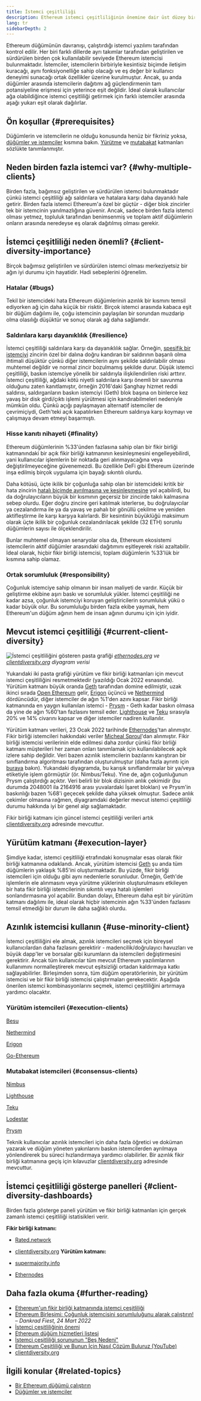 ```yaml
---
title: İstemci çeşitliliği
description: Ethereum istemci çeşitliliğinin önemine dair üst düzey bir açıklama.
lang: tr
sidebarDepth: 2
---
```


Ethereum düğümünün davranışı, çalıştırdığı istemci yazılımı tarafından kontrol edilir. Her biri farklı dillerde ayrı takımlar tarafından geliştirilen ve sürdürülen birden çok kullanılabilir seviyede Ethereum istemcisi bulunmaktadır. İstemciler, istemcilerin birbiriyle kesintisiz biçimde iletişim kuracağı, aynı fonksiyonelliğe sahip olacağı ve eş değer bir kullanıcı deneyimi sunacağı ortak özellikler üzerine kurulmuştur. Ancak, şu anda düğümler arasında istemcilerin dağıtımı ağ güçlendirmenin tam potansiyeline erişmesi için yeterince eşit değildir. İdeal olarak kullanıcılar ağa olabildiğince istemci çeşitliliği getirmek için farklı istemciler arasında aşağı yukarı eşit olarak dağılırlar.

## Ön koşullar {#prerequisites}

Düğümlerin ve istemcilerin ne olduğu konusunda henüz bir fikriniz yoksa, [düğümler ve istemciler](/developers/docs/nodes-and-clients/) kısmına bakın. [Yürütme](/glossary/#execution-layer) ve [mutabakat](/glossary/#consensus-layer) katmanları sözlükte tanımlanmıştır.

## Neden birden fazla istemci var? {#why-multiple-clients}

Birden fazla, bağımsız geliştirilen ve sürdürülen istemci bulunmaktadır çünkü istemci çeşitliliği ağı saldırılara ve hatalara karşı daha dayanıklı hale getirir. Birden fazla istemci Ethereum'a özel bir güçtür - diğer blok zincirler tek bir istemcinin yanılmazlığına güvenir. Ancak, sadece birden fazla istemci olması yetmez, topluluk tarafından benimsenmiş ve toplam aktif düğümlerin onların arasında neredeyse eş olarak dağıtılmış olması gerekir.

## İstemci çeşitliliği neden önemli? {#client-diversity-importance}

Birçok bağımsız geliştirilen ve sürdürülen istemci olması merkeziyetsiz bir ağın iyi durumu için hayatidir. Hadi sebeplerini öğrenelim.

### Hatalar {#bugs}

Tekil bir istemcideki hata Ethereum düğümlerinin azınlık bir kısmını temsil ediyorken ağ için daha küçük bir risktir. Birçok istemci arasında kabaca eşit bir düğüm dağılımı ile, çoğu istemcinin paylaşılan bir sorundan muzdarip olma olasılığı düşüktür ve sonuç olarak ağ daha sağlamdır.

### Saldırılara karşı dayanıklılık {#resilience}

İstemci çeşitliliği saldırılara karşı da dayanıklılık sağlar. Örneğin, [spesifik bir istemciyi](https://twitter.com/vdWijden/status/1437712249926393858) zincirin özel bir dalına doğru kandıran bir saldırının başarılı olma ihtimali düşüktür çünkü diğer istemcilerin aynı şekilde saldırılabilir olması muhtemel değildir ve normal zincir bozulmamış şekilde durur. Düşük istemci çeşitliliği, baskın istemciye yönelik bir saldırıyla ilişkilendirilen riski arttırır. İstemci çeşitliliği, ağdaki kötü niyetli saldırılara karşı önemli bir savunma olduğunu zaten kanıtlamıştır, örneğin 2016'daki Şanghay hizmet reddi saldırısı, saldırganların baskın istemciyi (Geth) blok başına on binlerce kez yavaş bir disk girdi/çıktı işlemi yürütmesi için kandırabilmeleri nedeniyle mümkün oldu. Çünkü açığı paylaşmayan alternatif istemciler de çevrimiçiydi, Geth'teki açık kapatılırken Ethereum saldırıya karşı koymayı ve çalışmaya devam etmeyi başarmıştı.

### Hisse kanıtı nihayeti {#finality}

Ethereum düğümlerinin %33'ünden fazlasına sahip olan bir fikir birliği katmanındaki bir açık fikir birliği katmanının kesinleşmesini engelleyebilirdi, yani kullanıcılar işlemlerin bir noktada geri alınmayacağına veya değiştirilmeyeceğine güvenemezdi. Bu özellikle DeFi gibi Ethereum üzerinde inşa edilmiş birçok uygulama için bayağı sıkıntılı olurdu.

<Emoji text="🚨" me="1rem" /> Daha kötüsü, üçte ikilik bir çoğunluğa sahip olan bir istemcideki kritik bir hata zincirin <a href="https://www.symphonious.net/2021/09/23/what-happens-if-beacon-chain-consensus-fails/" target="_blank">hatalı biçimde ayrılmasına ve kesinleşmesine</a> yol açabilirdi, bu da doğrulayıcıların büyük bir kısmının geçersiz bir zincirde takılı kalmasına sebep olurdu. Eğer doğru zincire geri katılmak isterlerse, bu doğrulayıcılar ya cezalandırma ile ya da yavaş ve pahalı bir gönüllü çekilme ve yeniden aktifleştirme ile karşı karşıya kalırlardı. Bir kesintinin büyüklüğü maksimum olarak üçte ikilik bir çoğunluk cezalandırılacak şekilde (32 ETH) sorunlu düğümlerin sayısı ile ölçeklendirilir.

Bunlar muhtemel olmayan senaryolar olsa da, Ethereum ekosistemi istemcilerin aktif düğümler arasındaki dağıtımını eşitleyerek riski azaltabilir. İdeal olarak, hiçbir fikir birliği istemcisi, toplam düğümlerin %33'lük bir kısmına sahip olamaz.

### Ortak sorumluluk {#responsibility}

Çoğunluk istemciye sahip olmanın bir insan maliyeti de vardır. Küçük bir geliştirme ekibine aşırı baskı ve sorumluluk yükler. İstemci çeşitliliği ne kadar azsa, çoğunluk istemciyi koruyan geliştiricilerin sorumluluk yükü o kadar büyük olur. Bu sorumluluğu birden fazla ekibe yaymak, hem Ethereum'un düğüm ağının hem de insan ağının durumu için için iyidir.

## Mevcut istemci çeşitliliği {#current-client-diversity}

![İstemci çeşitliliğini gösteren pasta grafiği](./client-diversity.png) _[ethernodes.org](https://ethernodes.org) ve [clientdiversity.org](https://clientdiversity.org/) diyagram verisi_

Yukarıdaki iki pasta grafiği yürütüm ve fikir birliği katmanları için mevcut istemci çeşitliliğini resmetmektedir (yazıldığı Ocak 2022 esnasında). Yürütüm katmanı büyük oranda [Geth](https://geth.ethereum.org/) tarafından domine edilmiştir, uzak ikinci sırada [Open Ethereum](https://openethereum.github.io/) gelir, [Erigon](https://github.com/ledgerwatch/erigon) üçüncü ve [Nethermind](https://nethermind.io/) dördüncüdür, diğer istemciler de ağın %1'den azını kapsar. Fikir birliği katmanında en yaygın kullanılan istemci - [Prysm](https://prysmaticlabs.com/#projects) - Geth kadar baskın olmasa da yine de ağın %60'tan fazlasını temsil eder. [Lighthouse](https://lighthouse.sigmaprime.io/) ve [Teku](https://consensys.net/knowledge-base/ethereum-2/teku/) sırasıyla 20% ve 14% civarını kapsar ve diğer istemciler nadiren kullanılır.

Yürütüm katmanı verileri, 23 Ocak 2022 tarihinde [Ethernodes](https://ethernodes.org)'tan alınmıştır. Fikir birliği istemcileri hakkındaki veriler [Micheal Sproul](https://github.com/sigp/blockprint)'dan alınmıştır. Fikir birliği istemcisi verilerinin elde edilmesi daha zordur çünkü fikir birliği katmanı müşterileri her zaman onları tanımlamak için kullanılabilecek açık izlere sahip değildir. Veri bazen azınlık istemcilerin bazılarını karıştıran bir sınıflandırma algoritması tarafından oluşturulmuştur (daha fazla ayrıntı için [buraya](https://twitter.com/sproulM_/status/1440512518242197516) bakın). Yukarıdaki diyagramda, bu karışık sınıflandırmalar bir ya/veya etiketiyle işlem görmüştür (ör. Nimbus/Teku). Yine de, ağın çoğunluğunun Prysm çalıştırdığı açıktır. Veri belirli bir blok dizisinin anlık çekimidir (bu durumda 2048001 ila 2164916 arası yuvalardaki İşaret blokları) ve Prysm'in baskınlığı bazen %68'i geçecek şekilde daha yüksek olmuştur. Sadece anlık çekimler olmasına rağmen, diyagramdaki değerler mevcut istemci çeşitliliği durumu hakkında iyi bir genel algı sağlamaktadır.

Fikir birliği katmanı için güncel istemci çeşitliliği verileri artık [clientdiversity.org](https://clientdiversity.org/) adresinde mevcuttur.

## Yürütüm katmanı {#execution-layer}

Şimdiye kadar, istemci çeşitliliği etrafındaki konuşmalar esas olarak fikir birliği katmanına odaklandı. Ancak, yürütüm istemcisi [Geth](https://geth.ethereum.org) şu anda tüm düğümlerin yaklaşık %85'ini oluşturmaktadır. Bu yüzde, fikir birliği istemcileri için olduğu gibi aynı nedenlerle sorunludur. Örneğin, Geth'de işlemlerin ele alınmasını veya yürütme yüklerinin oluşturulmasını etkileyen bir hata fikir birliği istemcilerinin sıkıntılı veya hatalı işlemleri sonlandırmasına yol açabilir. Bundan dolayı, Ethereum daha eşit bir yürütüm katmanı dağılımı ile, ideal olarak hiçbir istemcinin ağın %33'ünden fazlasını temsil etmediği bir durum ile daha sağlıklı olurdu.

## Azınlık istemcisi kullanın {#use-minority-client}

İstemci çeşitliliğini ele almak, azınlık istemcileri seçmek için bireysel kullanıcılardan daha fazlasını gerektirir - madencilik/doğrulayıcı havuzları ve büyük dapp'ler ve borsalar gibi kurumların da istemcileri değiştirmesini gerektirir. Ancak tüm kullanıcılar tüm mevcut Ethereum yazılımlarının kullanımını normalleştirerek mevcut eşitsizliği ortadan kaldırmaya katkı sağlayabilirler. Birleşimden sonra, tüm düğüm operatörlerinin, bir yürütüm istemcisi ve bir fikir birliği istemcisi çalıştırmaları gerekecektir. Aşağıda önerilen istemci kombinasyonlarını seçmek, istemci çeşitliliğini artırmaya yardımcı olacaktır.

### Yürütüm istemcileri {#execution-clients}

[Besu](https://www.hyperledger.org/use/besu)

[Nethermind](https://downloads.nethermind.io/)

[Erigon](https://github.com/ledgerwatch/erigon)

[Go-Ethereum](https://geth.ethereum.org/)

### Mutabakat istemcileri {#consensus-clients}

[Nimbus](https://nimbus.team/)

[Lighthouse](https://github.com/sigp/lighthouse)

[Teku](https://consensys.net/knowledge-base/ethereum-2/teku/)

[Lodestar](https://github.com/ChainSafe/lodestar)

[Prysm](https://docs.prylabs.network/docs/getting-started)

Teknik kullanıcılar azınlık istemcileri için daha fazla öğretici ve doküman yazarak ve düğüm yöneten yakınlarını baskın istemcilerden ayrılmaya yönlendirerek bu süreci hızlandırmaya yardımcı olabilirler. Bir azınlık fikir birliği katmanına geçiş için kılavuzlar [clientdiversity.org](https://clientdiversity.org/) adresinde mevcuttur.

## İstemci çeşitliliği gösterge panelleri {#client-diversity-dashboards}

Birden fazla gösterge paneli yürütüm ve fikir birliği katmanları için gerçek zamanlı istemci çeşitliliği istatisikleri verir.

**Fikir birliği katmanı:**

- [Rated.network](https://www.rated.network/)
- [clientdiversity.org](https://clientdiversity.org/) **Yürütüm katmanı:**

- [supermajority.info](https://supermajority.info//)
- [Ethernodes](https://ethernodes.org/)

## Daha fazla okuma {#further-reading}

- [Ethereum'un fikir birliği katmanında istemci çeşitliliği](https://mirror.xyz/jmcook.eth/S7ONEka_0RgtKTZ3-dakPmAHQNPvuj15nh0YGKPFriA)
- [Ethereum Birleşimi: Çoğunluk istemcisini sorumluluğunu alarak çalıştırın!](https://dankradfeist.de/ethereum/2022/03/24/run-the-majority-client-at-your-own-peril.html) – _Dankrad Fiest, 24 Mart 2022_
- [İstemci çeşitliliğinin önemi](https://our.status.im/the-importance-of-client-diversity/)
- [Ethereum düğüm hizmetleri listesi](https://ethereumnodes.com/)
- [İstemci çeşitliliği sorununun "Beş Nedeni"](https://notes.ethereum.org/@afhGjrKfTKmksTOtqhB9RQ/BJGj7uh08)
- [Ethereum Çeşitliliği ve Bunun İçin Nasıl Çözüm Buluruz (YouTube)](https://www.youtube.com/watch?v=1hZgCaiqwfU)
- [clientdiversity.org](https://clientdiversity.org/)

## İlgili konular {#related-topics}

- [Bir Ethereum düğümü çalıştırın](/run-a-node/)
- [Düğümler ve istemciler](/developers/docs/nodes-and-clients/)
